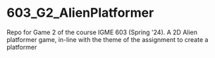 # 603_G2_AlienPlatformer
Repo for Game 2 of the course IGME 603 (Spring '24). A 2D Alien platformer game, in-line with the theme of the assignment to create a platformer
